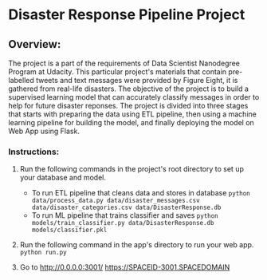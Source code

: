 # Disaster Response Pipeline Project

## Overview:
The project is a part of the requirements of Data Scientist Nanodegree Program at Udacity. This particular project's materials that contain pre-labelled tweets and text messages were provided by Figure Eight, it is gathered from real-life disasters. The objective of the project is to build a supervised learning model that can accurately classify messages in order to help for future disaster reponses. The project is divided into three stages that starts with preparing the data using ETL pipeline, then using a machine learning pipeline for building the model, and finally deploying the model on Web App using Flask. 



### Instructions:
1. Run the following commands in the project's root directory to set up your database and model.

    - To run ETL pipeline that cleans data and stores in database
        `python data/process_data.py data/disaster_messages.csv data/disaster_categories.csv data/DisasterResponse.db`
    - To run ML pipeline that trains classifier and saves
        `python models/train_classifier.py data/DisasterResponse.db models/classifier.pkl`

2. Run the following command in the app's directory to run your web app.
    `python run.py`

3. Go to http://0.0.0.0:3001/
https://SPACEID-3001.SPACEDOMAIN
